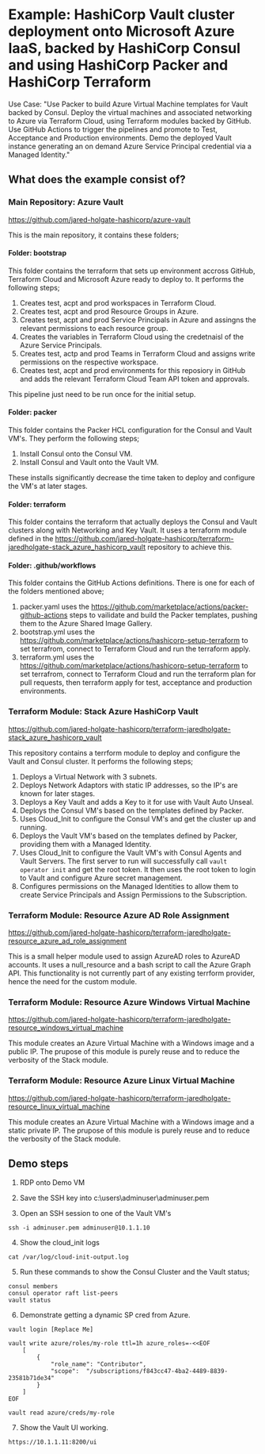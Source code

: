 # Example: HashiCorp Vault cluster deployment onto Microsoft Azure IaaS, backed by HashiCorp Consul and using HashiCorp Packer and HashiCorp Terraform

Use Case: "Use Packer to build Azure Virtual Machine templates for Vault backed by Consul. Deploy the virtual machines and associated networking to Azure via Terraform Cloud, using Terraform modules backed by GitHub. Use GitHub Actions to trigger the pipelines and promote to Test, Acceptance and Production environments. Demo the deployed Vault instance generating an on demand Azure Service Principal credential via a Managed Identity."

## What does the example consist of?

### Main Repository: Azure Vault

https://github.com/jared-holgate-hashicorp/azure-vault

This is the main repository, it contains these folders;

#### Folder: bootstrap

This folder contains the terraform that sets up environment accross GitHub, Terraform Cloud and Microsoft Azure ready to deploy to. It performs the following steps;

1. Creates test, acpt and prod workspaces in Terraform Cloud.
2. Creates test, acpt and prod Resource Groups in Azure.
3. Creates test, acpt and prod Service Principals in Azure and assingns the relevant permissions to each resource group.
4. Creates the variables in Terraform Cloud using the credetnaisl of the Azure Service Principals.
5. Creates test, actp and prod Teams in Terraform Cloud and assigns write permissions on the respective workspace.
6. Creates test, acpt and prod environments for this reposiory in GitHub and adds the relevant Terraform Cloud Team API token and approvals.

This pipeline just need to be run once for the initial setup.

#### Folder: packer

This folder contains the Packer HCL configuration for the Consul and Vault VM's. They perform the following steps;

1. Install Consul onto the Consul VM.
2. Install Consul and Vault onto the Vault VM.

These installs significantly decrease the time taken to deploy and configure the VM's at later stages.

#### Folder: terraform

This folder contains the terraform that actually deploys the Consul and Vault clusters along with Networking and Key Vault. It uses a terraform module defined in the https://github.com/jared-holgate-hashicorp/terraform-jaredholgate-stack_azure_hashicorp_vault repository to achieve this.

#### Folder: .github/workflows

This folder contains the GitHub Actions definitions. There is one for each of the folders mentioned above;

1. packer.yaml uses the https://github.com/marketplace/actions/packer-github-actions steps to vailidate and build the Packer templates, pushing them to the Azure Shared Image Gallery.
2. bootstrap.yml uses the https://github.com/marketplace/actions/hashicorp-setup-terraform to set terrafrom, connect to Terraform Cloud and run the terraform apply.
3. terraform.yml uses the https://github.com/marketplace/actions/hashicorp-setup-terraform to set terrafrom, connect to Terraform Cloud and run the terraform plan for pull requests, then terraform apply for test, acceptance and production environments.

### Terraform Module: Stack Azure HashiCorp Vault

https://github.com/jared-holgate-hashicorp/terraform-jaredholgate-stack_azure_hashicorp_vault

This repository contains a terrform module to deploy and configure the Vault and Consul cluster. It performs the following steps;

1. Deploys a Virtual Network with 3 subnets.
2. Deploys Network Adaptors with static IP addresses, so the IP's are known for later stages.
3. Deploys a Key Vault and adds a Key to it for use with Vault Auto Unseal.
4. Deploys the Consul VM's based on the templates defined by Packer.
5. Uses Cloud_Init to configure the Consul VM's and get the cluster up and running.
6. Deploys the Vault VM's based on the templates defined by Packer, providing them with a Managed Identity.
7. Uses Cloud_Init to configure the Vault VM's with Consul Agents and Vault Servers. The first server to run will successfully call ```vault operator init``` and get the root token. It then uses the root token to login to Vault and configure Azure secret management.
8. Configures permissions on the Managed Identities to allow them to create Service Principals and Assign Permissions to the Subscription.

### Terraform Module: Resource Azure AD Role Assignment

https://github.com/jared-holgate-hashicorp/terraform-jaredholgate-resource_azure_ad_role_assignment

This is a small helper module used to assign AzureAD roles to AzureAD accounts. It uses a null_resource and a bash script to call the Azure Graph API. This functionality is not currently part of any existing terrform provider, hence the need for the custom module.

### Terraform Module: Resource Azure Windows Virtual Machine

https://github.com/jared-holgate-hashicorp/terraform-jaredholgate-resource_windows_virtual_machine

This module creates an Azure Virtual Machine with a Windows image and a public IP. The prupose of this module is purely reuse and to reduce the verbosity of the Stack module.

### Terraform Module: Resource Azure Linux Virtual Machine 

https://github.com/jared-holgate-hashicorp/terraform-jaredholgate-resource_linux_virtual_machine

This module creates an Azure Virtual Machine with a Windows image and a static private IP. The prupose of this module is purely reuse and to reduce the verbosity of the Stack module.

## Demo steps

1. RDP onto Demo VM

2. Save the SSH key into c:\users\adminuser\adminuser.pem

3. Open an SSH session to one of the Vault VM's
```
ssh -i adminuser.pem adminuser@10.1.1.10
```

4. Show the cloud_init logs
```
cat /var/log/cloud-init-output.log
```

5. Run these commands to show the Consul Cluster and the Vault status;
```
consul members
consul operator raft list-peers
vault status
```

6. Demonstrate getting a dynamic SP cred from Azure.
```
vault login [Replace Me]

vault write azure/roles/my-role ttl=1h azure_roles=-<<EOF
    [
        {
            "role_name": "Contributor",
            "scope":  "/subscriptions/f843cc47-4ba2-4489-8839-23581b71de34"
        }
    ]
EOF

vault read azure/creds/my-role
```

7. Show the Vault UI working.
```
https://10.1.1.11:8200/ui
```
